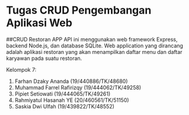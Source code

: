 # Tugas CRUD Pengembangan Aplikasi Web
##CRUD Restoran APP
API ini menggunakan web framework Express, backend Node.js, dan database SQLite. Web application yang dirancang adalah aplikasi restoran yang akan menampilkan daftar menu dan daftar karyawan pada suatu restoran.

Kelompok 7:
1. Farhan Dzaky Ananda         (19/440886/TK/48680) 
2. Muhammad Farrel Rafirizqy   (19/444062/TK/49258) 
3. Pipiet Setiowati            (19/444065/TK/49261) 
4. Rahmiyatul Hasanah YE       (20/460561/TK/51150) 
5. Saskia Dwi Ulfah            (19/439822/TK/48552) 

